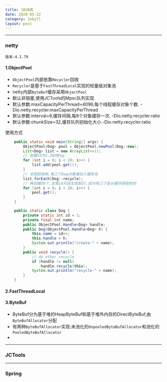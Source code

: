 ```yaml
---
title: JAVA库
date: 2020-05-22
category: Jekyll
layout: post
---
```


_______________________________________________________________

### netty
    
    版本:4.1.79


#### 1.ObjectPool

* `ObjectPool`内部依靠`Recycler`回收
* `Recycler`是基于`FastThreadLocal`实现的轻量级对象池
* netty内部`ByteBuf`缓存采用`ObjectPool`
* 默认非阻塞,使用JCTools的Mpsc队列实现
* 默认参数:maxCapacityPerThread=4096,每个线程缓存对象个数. -Dio.netty.recycler.maxCapacityPerThread
* 默认参数:interval=8,缓存间隔,每8个对象缓存一次. -Dio.netty.recycler.ratio
* 默认参数:chunkSize=32,缓存队列初始化大小.-Dio.netty.recycler.ratio

使用方式  
```java
    public static void main(String[] args) {
        ObjectPool<Dog> pool = ObjectPool.newPool(Dog::new);
        List<Dog> list = new ArrayList<>();
        // 创建id为1-20的Dog
        for (int i = 0; i < 20; i++) {
            list.add(pool.get());
        }
        // 全部回收掉,有三个Dog对象被加入缓存池
        list.forEach(Dog::recycle);
        // 再创建20个,这里id只会生成到37,因为有三个是从缓存获取到的
        for (int i = 0; i < 20; i++) {
            pool.get();
        }
    }

    public static class Dog {
        private static int id = 1;
        private final int name;
        public ObjectPool.Handle<Dog> handle;
        public Dog(ObjectPool.Handle<Dog> h) {
            this.name = id++;
            this.handle = h;
            System.out.println("create-" + name);
        }
        public void recycle() {
            // do other recycle
            if (handle != null)
                handle.recycle(this);
            System.out.println("recycle-" + name);
        }
    }  
```  

#### 2.FastThreadLocal

#### 3.ByteBuf

* ByteBuf分为基于堆的HeapByteBuf和基于堆外内存的DirectByteBuf,由`ByteBufAllocator`分配
* 有两种`ByteBufAllocator`实现:未池化的`UnpooledByteBufAllocator`和池化的`PooledByteBufAllocator`
* 


_______________________________________________________________

### JCTools
_______________________________________________________________

### Spring



